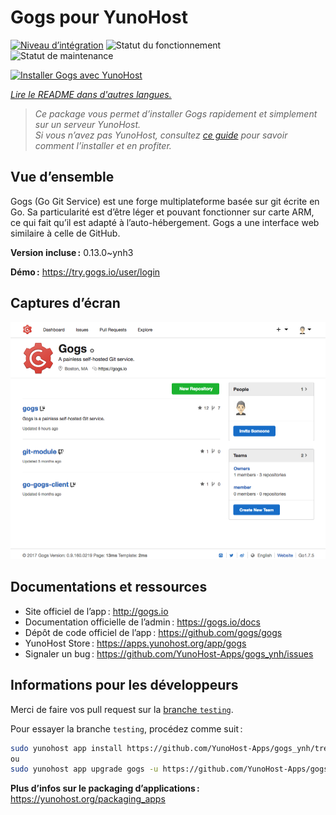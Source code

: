 <!--
Nota bene : ce README est automatiquement généré par <https://github.com/YunoHost/apps/tree/master/tools/readme_generator>
Il NE doit PAS être modifié à la main.
-->

# Gogs pour YunoHost

[![Niveau d’intégration](https://dash.yunohost.org/integration/gogs.svg)](https://dash.yunohost.org/appci/app/gogs) ![Statut du fonctionnement](https://ci-apps.yunohost.org/ci/badges/gogs.status.svg) ![Statut de maintenance](https://ci-apps.yunohost.org/ci/badges/gogs.maintain.svg)

[![Installer Gogs avec YunoHost](https://install-app.yunohost.org/install-with-yunohost.svg)](https://install-app.yunohost.org/?app=gogs)

*[Lire le README dans d'autres langues.](./ALL_README.md)*

> *Ce package vous permet d’installer Gogs rapidement et simplement sur un serveur YunoHost.*  
> *Si vous n’avez pas YunoHost, consultez [ce guide](https://yunohost.org/install) pour savoir comment l’installer et en profiter.*

## Vue d’ensemble

Gogs (Go Git Service) est une forge multiplateforme basée sur git écrite en Go. Sa particularité est d’être léger et pouvant fonctionner sur carte ARM, ce qui fait qu’il est adapté à l’auto-hébergement. Gogs a une interface web similaire à celle de GitHub. 


**Version incluse :** 0.13.0~ynh3

**Démo :** <https://try.gogs.io/user/login>

## Captures d’écran

![Capture d’écran de Gogs](./doc/screenshots/screenshot.png)

## Documentations et ressources

- Site officiel de l’app : <http://gogs.io>
- Documentation officielle de l’admin : <https://gogs.io/docs>
- Dépôt de code officiel de l’app : <https://github.com/gogs/gogs>
- YunoHost Store : <https://apps.yunohost.org/app/gogs>
- Signaler un bug : <https://github.com/YunoHost-Apps/gogs_ynh/issues>

## Informations pour les développeurs

Merci de faire vos pull request sur la [branche `testing`](https://github.com/YunoHost-Apps/gogs_ynh/tree/testing).

Pour essayer la branche `testing`, procédez comme suit :

```bash
sudo yunohost app install https://github.com/YunoHost-Apps/gogs_ynh/tree/testing --debug
ou
sudo yunohost app upgrade gogs -u https://github.com/YunoHost-Apps/gogs_ynh/tree/testing --debug
```

**Plus d’infos sur le packaging d’applications :** <https://yunohost.org/packaging_apps>
